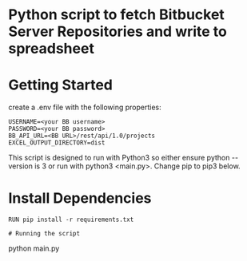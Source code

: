 # Python script to fetch Bitbucket Server Repositories and write to spreadsheet

# Getting Started

create a .env file with the following properties:

```
USERNAME=<your BB username>
PASSWORD=<your BB password>
BB_API_URL=<BB URL>/rest/api/1.0/projects
EXCEL_OUTPUT_DIRECTORY=dist
```
This script is designed to run with Python3 so either ensure python --version is 3 or run with python3 <main.py>.
Change pip to pip3 below.


# Install Dependencies
```
RUN pip install -r requirements.txt

# Running the script

```
python main.py
```
